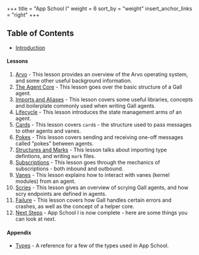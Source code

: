 +++
title = "App School I"
weight = 6
sort_by = "weight"
insert_anchor_links = "right"
+++

## Table of Contents

- [Introduction](guides/core/app-school/intro)

#### Lessons

1. [Arvo](/guides/core/app-school/1-arvo) - This lesson provides an
   overview of the Arvo operating system, and some other useful background
   information.
2. [The Agent Core](/guides/core/app-school/2-agent) - This lesson goes over
   the basic structure of a Gall agent.
3. [Imports and Aliases](/guides/core/app-school/3-imports-and-aliases) -
   This lesson covers some useful libraries, concepts and boilerplate commonly
   used when writing Gall agents.
4. [Lifecycle](/guides/core/app-school/4-lifecycle) - This lesson introduces
   the state management arms of an agent.
5. [Cards](/guides/core/app-school/5-cards) - This lesson covers `card`s -
   the structure used to pass messages to other agents and vanes.
6. [Pokes](/guides/core/app-school/6-pokes) - This lesson covers sending and
   receiving one-off messages called "pokes" between agents.
7. [Structures and Marks](/guides/core/app-school/7-sur-and-marks) - This
   lesson talks about importing type defintions, and writing `mark` files.
8. [Subscriptions](/guides/core/app-school/8-subscriptions) - This lesson
   goes through the mechanics of subscriptions - both inbound and outbound.
9. [Vanes](/guides/core/app-school/9-vanes) - This lesson explains how to
   interact with vanes (kernel modules) from an agent.
10. [Scries](/guides/core/app-school/10-scry) - This lesson gives an overview
    of scrying Gall agents, and how scry endpoints are defined in agents.
11. [Failure](/guides/core/app-school/11-fail) - This lesson covers how Gall
    handles certain errors and crashes, as well as the concept of a helper core.
12. [Next Steps](/guides/core/app-school/12-next-steps) - App School I is
    now complete - here are some things you can look at next.

#### Appendix

- [Types](/guides/core/app-school/types) - A reference for a few of
  the types used in App School.
